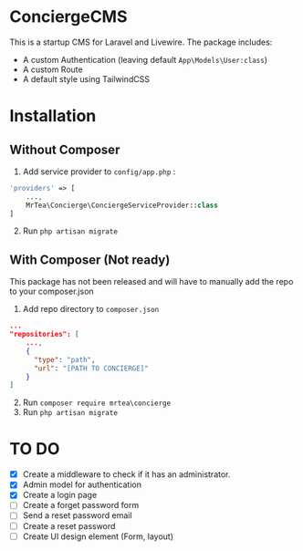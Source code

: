 # ConciergeCMS

This is a startup CMS for Laravel and Livewire. The package includes:

- A custom Authentication (leaving default ```App\Models\User:class```)
- A custom Route
- A default style using TailwindCSS

# Installation

## Without Composer
1. Add service provider to `config/app.php` : 

```php
'providers' => [
	...,
	MrTea\Concierge\ConciergeServiceProvider::class
]
```
2. Run `php artisan migrate`

## With Composer (Not ready)

This package has not been released and will have to manually add the repo to your composer.json

1. Add repo directory to `composer.json`
   
```json
...
"repositories": [
   	...,
	{
   	  "type": "path",
   	  "url": "[PATH TO CONCIERGE]"
   	}
]
```

2. Run `composer require mrtea\concierge`
3. Run `php artisan migrate`

# TO DO

- [x] Create a middleware to check if it has an administrator.
- [x] Admin model for authentication
- [x] Create a login page
- [ ] Create a forget password form
- [ ] Send a reset password email
- [ ] Create a reset password
- [ ] Create UI design element (Form, layout)